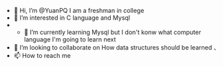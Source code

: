 - 👋 Hi, I’m @YuanPQ I am a freshman in college 
- 👀 I’m interested in C language and Mysql 
- - 🌱 I’m currently learning Mysql but I don't konw what computer language I'm going to learn next
- 💞️ I’m looking to collaborate on How data structures should be learned 、
- 📫 How to reach me 

<!---
Yluelue/Yluelue is a ✨ special ✨ repository because its `README.md` (this file) appears on your GitHub profile.
You can click the Preview link to take a look at your changes.
--->
